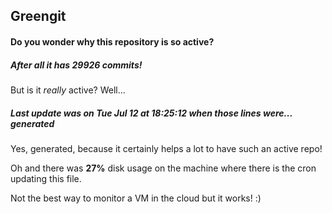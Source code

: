 ## Greengit

#### Do you wonder why this repository is so active?

##### After all it has 29926 commits!

But is it *really* active? Well...

##### Last update was on Tue Jul 12 at 18:25:12 when those lines were... generated

Yes, generated, because it certainly helps a lot to have such an active repo!

Oh and there was **27%** disk usage on the machine
where there is the cron updating this file.

Not the best way to monitor a VM in the cloud but it works! :)
